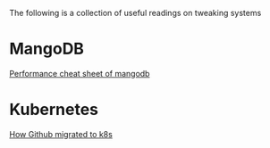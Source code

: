 The following is a collection of useful readings on tweaking systems

# MangoDB
[Performance cheat sheet of mangodb](https://severalnines.com/blog/performance-cheat-sheet-mongodb)

# Kubernetes
[How Github migrated to k8s](https://www.cbronline.com/enterprise-it/software/github-migrated-core-infrastructure-kubernetes/)
